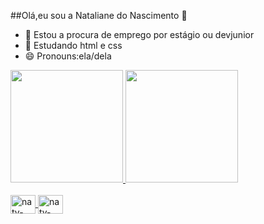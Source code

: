 ##Olá,eu sou a Nataliane do Nascimento 👋

- 🔭 Estou a procura de emprego por estágio ou devjunior
- 🌱 Estudando html e css
- 😄 Pronouns:ela/dela

<div>
  <a href="https://beacons.ai/natalianedonascimento">
  <img height="180em" src="https://github-readme-stats.vercel.app/api?username=natalianedonascimento&show_icons=true&theme=dark&include_all_commits=true&count_private=true"/> 
  <img height="180em" src="https://github-readme-stats.vercel.app/api/top-langs/?username=natalianedonascimento&layout=compact&langs_count=16&theme=dark"/> 
</div>


<div style="display:inline_block"></br>
   <img align="center" alt="naty-html" height="30" width="40" src="https://cdn.jsdelivr.net/gh/devicons/devicon/icons/css3/css3-original-wordmark.svg" />
   <img align="center" alt="naty-html" height="30" width="40" src="https://cdn.jsdelivr.net/gh/devicons/devicon/icons/html5/html5-original-wordmark.svg" />
</div>

##

<div>
  <a href="" ><img src="" /></a>
  
</div>

        
          
      
